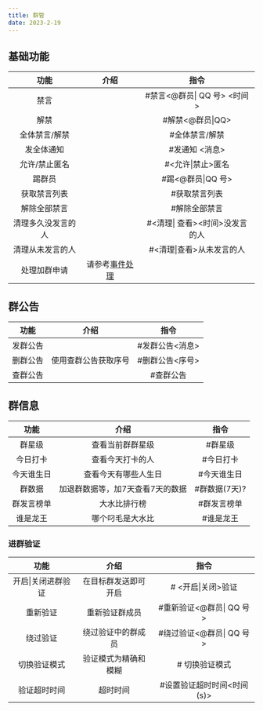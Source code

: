 ```yaml
--- 
title: 群管
date: 2023-2-19
---
```


<Boxx/>

## 基础功能

|        功能        |            介绍             |              指令              |
| :----------------: | :-------------------------: | :----------------------------: |
|        禁言        |                             |  #禁言<@群员\| QQ 号> <时间>   |
|        解禁        |                             |        #解禁<@群员\|QQ>        |
|   全体禁言/解禁    |                             |         #全体禁言/解禁         |
|     发全体通知     |                             |         #发通知 <消息>         |
|   允许/禁止匿名    |                             |       #<允许\|禁止>匿名        |
|       踢群员       |                             |       #踢<@群员\|QQ 号>        |
|    获取禁言列表    |                             |         #获取禁言列表          |
|    解除全部禁言    |                             |         #解除全部禁言          |
| 清理多久没发言的人 |                             | #<清理\| 查看><时间>没发言的人 |
|  清理从未发言的人  |                             |   #<清理\|查看>从未发言的人    |
|    处理加群申请    | 请参考[事件处理](#事件处理) |                                |

## 群公告

|   功能   |         介绍         |      指令       |
| :------: | :------------------: | :-------------: |
| 发群公告 |                      | #发群公告<消息> |
| 删群公告 | 使用查群公告获取序号 | #删群公告<序号> |
| 查群公告 |                      |    #查群公告    |

## 群信息

|    功能    |               介绍               |     指令      |
| :--------: | :------------------------------: | :-----------: |
|   群星级   |         查看当前群群星级         |    #群星级    |
|  今日打卡  |         查看今天打卡的人         |   #今日打卡   |
| 今天谁生日 |       查看今天有哪些人生日       |  #今天谁生日  |
|   群数据   | 加退群数据等，加7天查看7天的数据 | #群数据(7天)? |
| 群发言榜单 |           大水比排行榜           |  #群发言榜单  |
|  谁是龙王  |         哪个叼毛是大水比         |   #谁是龙王   |
### 进群验证
|        功能        |         介绍         |            指令            |
| :----------------: | :------------------: | :------------------------: |
| 开启\|关闭进群验证 | 在目标群发送即可开启 |     # <开启\|关闭>验证     |
|      重新验证      |    重新验证群成员    |  #重新验证<@群员\| QQ 号>  |
|      绕过验证      |  绕过验证中的群成员  |  #绕过验证<@群员\| QQ 号>  |
|    切换验证模式    | 验证模式为精确和模糊 |       # 切换验证模式       |
|    验证超时时间    |       超时时间       | #设置验证超时时间<时间(s)> |